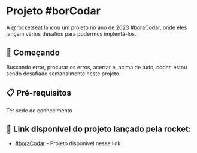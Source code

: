 # Projeto #borCodar
A @rocketseat lançou um projeto no ano de 2023 #boraCodar, onde eles lançam vários desafios para podermos implentá-los. 

## 🚀 Começando
Buscando errar, procurar os erros, acertar e, acima de tudo, codar, estou sendo desafiado semanalmente neste projeto.


## 📋 Pré-requisitos
Ter sede de conhecimento 

## 🔗 Link disponível do projeto lançado pela rocket:
* [#boraCodar](https://boracodar.dev/?utm_source=youtube&utm_medium=organic&utm_campaign=lead&utm_term=boracodar&utm_content=descricao-boracodar_desafio01) - Projeto disponível nesse link

